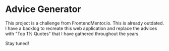 # Advice Generator

This project is a challenge from FrontendMentor.io. This is already outdated.
I have a backlog to recreate this web application and replace the advices with "Top 1% Quotes" that I have gathered throughout the years.

Stay tuned!
